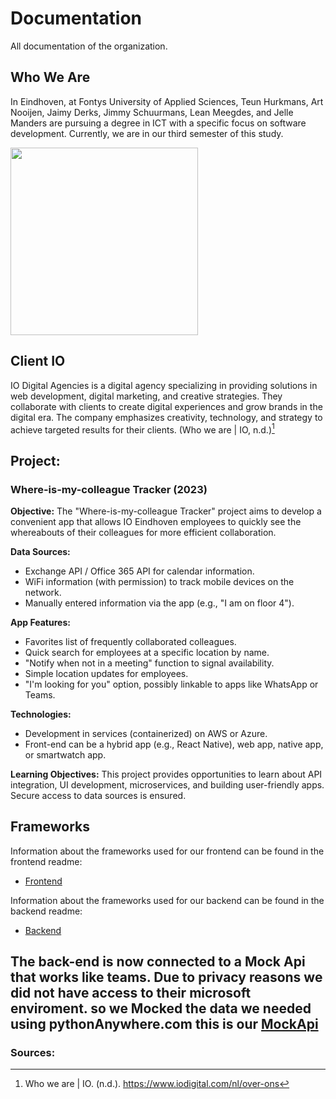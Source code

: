 # Documentation
All documentation of the organization.

## Who We Are
In Eindhoven, at Fontys University of Applied Sciences, Teun Hurkmans, Art Nooijen, Jaimy Derks, Jimmy Schuurmans, Lean Meegdes, and Jelle Manders are pursuing a degree in ICT with a specific focus on software development. Currently, we are in our third semester of this study.

<img src="https://github.com/Colleak/Documentation/assets/113422379/9707b51b-1047-4133-8e7e-1859a920c999" width="300px"/>

## Client IO 
IO Digital Agencies is a digital agency specializing in providing solutions in web development, digital marketing, and creative strategies. They collaborate with clients to create digital experiences and grow brands in the digital era. The company emphasizes creativity, technology, and strategy to achieve targeted results for their clients. (Who we are | IO, n.d.)[^1]

## Project:
### Where-is-my-colleague Tracker (2023)

**Objective:**
The "Where-is-my-colleague Tracker" project aims to develop a convenient app that allows IO Eindhoven employees to quickly see the whereabouts of their colleagues for more efficient collaboration.

**Data Sources:**
- Exchange API / Office 365 API for calendar information.
- WiFi information (with permission) to track mobile devices on the network.
- Manually entered information via the app (e.g., "I am on floor 4").

**App Features:**
- Favorites list of frequently collaborated colleagues.
- Quick search for employees at a specific location by name.
- "Notify when not in a meeting" function to signal availability.
- Simple location updates for employees.
- "I'm looking for you" option, possibly linkable to apps like WhatsApp or Teams.

**Technologies:**
- Development in services (containerized) on AWS or Azure.
- Front-end can be a hybrid app (e.g., React Native), web app, native app, or smartwatch app.

**Learning Objectives:**
This project provides opportunities to learn about API integration, UI development, microservices, and building user-friendly apps. Secure access to data sources is ensured.

## Frameworks

Information about the frameworks used for our frontend can be found in the frontend readme:

- [Frontend](https://github.com/Colleak/Frontend#readme)

Information about the frameworks used for our backend can be found in the backend readme:

- [Backend](https://github.com/Colleak/Backend-Colleak)

## The back-end is now connected to a Mock Api that works like teams. Due to privacy reasons we did not have access to their microsoft enviroment. so we Mocked the data we needed using pythonAnywhere.com this is our [MockApi](https://github.com/Colleak/Backend-Colleak/blob/main/Documentation/Mock%20API%20Doc.md)
### Sources:
[^1]: Who we are | IO. (n.d.). https://www.iodigital.com/nl/over-ons
